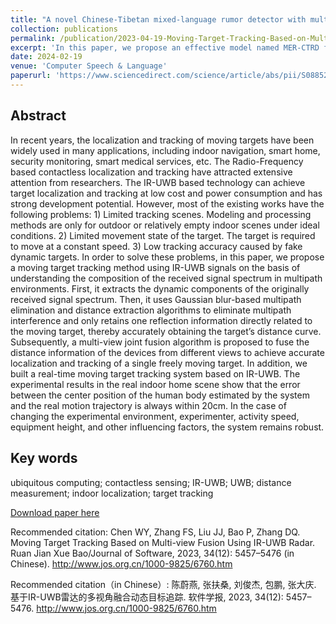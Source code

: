 ```yaml
---
title: "A novel Chinese-Tibetan mixed-language rumor detector with multi-extractor representations"
collection: publications
permalink: /publication/2023-04-19-Moving-Target-Tracking-Based-on-Multi-view-Fusion-Using-IR-UWB-Radar
excerpt: 'In this paper, we propose an effective model named MER-CTRD for Chinese–Tibetan mixed-language rumor detection.'
date: 2024-02-19
venue: 'Computer Speech & Language'
paperurl: 'https://www.sciencedirect.com/science/article/abs/pii/S0885230824000081'
---
```


## Abstract
In recent years, the localization and tracking of moving targets have been widely used in many applications, including indoor navigation, smart home, security monitoring, smart medical services, etc. The Radio-Frequency based contactless localization and tracking have attracted extensive attention from researchers. The IR-UWB based technology can achieve target localization and tracking at low cost and power consumption and has strong development potential. However, most of the existing works have the following problems: 1) Limited tracking scenes. Modeling and processing methods are only for outdoor or relatively empty indoor scenes under ideal conditions. 2) Limited movement state of the target. The target is required to move at a constant speed. 3) Low tracking accuracy caused by fake dynamic targets. In order to solve these problems, in this paper, we propose a moving target tracking method using IR-UWB signals on the basis of understanding the composition of the received signal spectrum in multipath environments. First, it extracts the dynamic components of the originally received signal spectrum. Then, it uses Gaussian blur-based multipath elimination and distance extraction algorithms to eliminate multipath interference and only retains one reflection information directly related to the moving target, thereby accurately obtaining the target’s distance curve. Subsequently, a multi-view joint fusion algorithm is proposed to fuse the distance information of the devices from different views to achieve accurate localization and tracking of a single freely moving target. In addition, we built a real-time moving target tracking system based on IR-UWB. The experimental results in the real indoor home scene show that the error between the center position of the human body estimated by the system and the real motion trajectory is always within 20cm. In the case of changing the experimental environment, experimenter, activity speed, equipment height, and other influencing factors, the system remains robust.

## Key words

ubiquitous computing; contactless sensing; IR-UWB; UWB; distance measurement; indoor localization; target tracking

[Download paper here](https://www.jos.org.cn/jos/article/pdf/6760)

Recommended citation: Chen WY, Zhang FS, Liu JJ, Bao P, Zhang DQ. Moving Target Tracking Based on Multi-view Fusion Using IR-UWB
Radar. Ruan Jian Xue Bao/Journal of Software, 2023, 34(12): 5457–5476 (in Chinese). http://www.jos.org.cn/1000-9825/6760.htm

Recommended citation（in Chinese）: 陈蔚燕, 张扶桑, 刘俊杰, 包鹏, 张大庆. 基于IR-UWB雷达的多视角融合动态目标追踪. 软件学报, 2023, 34(12):
5457–5476. http://www.jos.org.cn/1000-9825/6760.htm
